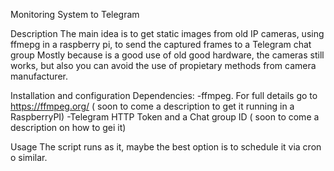 Monitoring System to Telegram

Description
The main idea is to get static images from old IP cameras, using ffmepg in a raspberry pi, to send the captured frames to a Telegram chat group
Mostly because is a good use of old good hardware, the cameras still works, but also you can avoid the use of propietary methods from camera manufacturer.

Installation and configuration
Dependencies:
-ffmpeg. For full details go to https://ffmpeg.org/ ( soon to come a description to get it running in a RaspberryPI)
-Telegram HTTP Token and a Chat group ID ( soon to come a description on how to gei it)

Usage
The script runs as it, maybe the best option is to schedule it via cron o similar.


